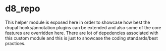 # d8_repo
This helper module is exposed here in order to showcase how best the drupal hooks/annotation plugins can be extended and also some of the core features are overridden here.  There are lot of depedencies associated with this custom module and this is just to showcase the coding standards/best practices.
